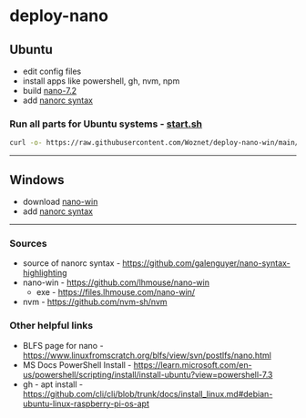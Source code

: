 # deploy-nano

## **Ubuntu**
- edit config files
- install apps like powershell, gh, nvm, npm
- build [nano-7.2][4]
- add [nanorc syntax][1]

### Run all parts for Ubuntu systems - [start.sh][5]
```sh
curl -o- https://raw.githubusercontent.com/Woznet/deploy-nano-win/main/ubuntu/start.sh | bash
```

***

## **Windows**
- download [nano-win][2]
- add [nanorc syntax][1]

---

### Sources
- source of nanorc syntax - https://github.com/galenguyer/nano-syntax-highlighting
- nano-win - https://github.com/lhmouse/nano-win
  - exe - https://files.lhmouse.com/nano-win/
- nvm - https://github.com/nvm-sh/nvm

### Other helpful links
- BLFS page for nano - https://www.linuxfromscratch.org/blfs/view/svn/postlfs/nano.html
- MS Docs PowerShell Install - https://learn.microsoft.com/en-us/powershell/scripting/install/install-ubuntu?view=powershell-7.3
- gh - apt install - https://github.com/cli/cli/blob/trunk/docs/install_linux.md#debian-ubuntu-linux-raspberry-pi-os-apt


[1]: https://github.com/galenguyer/nano-syntax-highlighting
[2]: https://github.com/lhmouse/nano-win
[3]: https://files.lhmouse.com/nano-win/
[4]: https://www.nano-editor.org/dist/latest/nano-7.2.tar.xz
[5]: https://github.com/Woznet/deploy-nano-win/blob/main/ubuntu/start.sh


